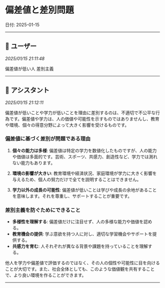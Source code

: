 # 偏差値と差別問題

日付: 2025-01-15

---

## 👤 ユーザー
*2025/01/15 21:11:48*

偏差値が低い人 差別主義

---

## 🤖 アシスタント
*2025/01/15 21:12:11*

偏差値が低いことや学力が低いことを理由に差別するのは、不適切で不公平な行為です。偏差値や学力は、人の価値や可能性を示すものではありませんし、教育や環境、個々の得意分野によって大きく影響を受けるものです。

### 偏差値に基づく差別が問題である理由
1. **個々の能力は多様**: 偏差値は特定の学力を数値化したものですが、人の能力や価値は多面的です。芸術、スポーツ、共感力、創造性など、学力では測れない能力もあります。
   
2. **環境の影響が大きい**: 教育環境や経済状況、家庭環境が学力に大きく影響を与えるため、個人の努力だけで全てを説明することはできません。

3. **学力以外の成長の可能性**: 偏差値が低いことは学びや成長の余地があることを意味します。それを尊重し、サポートすることが重要です。

### 差別主義を防ぐためにできること
- **多様性を理解する**: 偏差値だけに注目せず、人の多様な能力や価値を認める。
- **教育機会の提供**: 学ぶ意欲を持つ人に対し、適切な学習機会やサポートを提供する。
- **共感力を育む**: 人それぞれが異なる背景や課題を持っていることを理解する。

他人を学力や偏差値で評価するのではなく、その人の個性や可能性に目を向けることが大切です。また、社会全体としても、このような価値観を共有することで、より良い環境を作ることができます。

---
